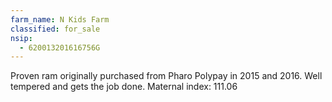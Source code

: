 ```yaml
---
farm_name: N Kids Farm
classified: for_sale
nsip:
  - 620013201616756G
---
```


Proven ram originally purchased from Pharo Polypay in 2015 and 2016. Well tempered and gets the job done. Maternal index: 111.06
